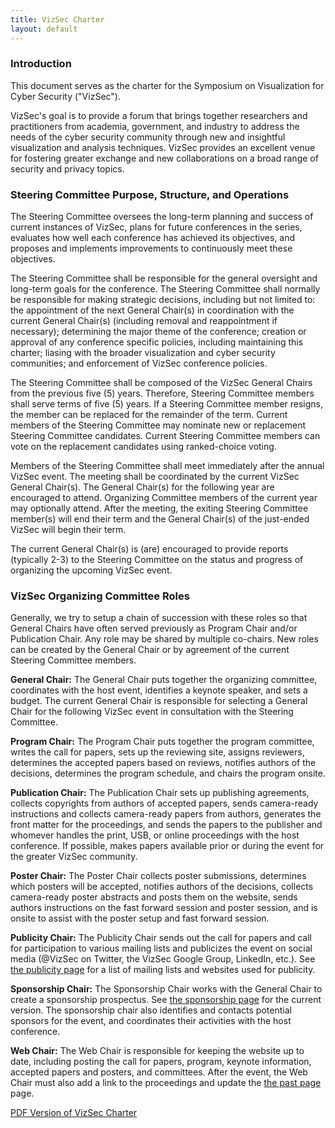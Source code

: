 ```yaml
---
title: VizSec Charter
layout: default
---
```


### Introduction

This document serves as the charter for the Symposium on Visualization for Cyber Security ("VizSec").

VizSec's goal is to provide a forum that brings together researchers and practitioners from academia, government, and industry to address the needs of the cyber security community through new and insightful visualization and analysis techniques. VizSec provides an excellent venue for fostering greater exchange and new collaborations on a broad range of security and privacy topics.

### Steering Committee Purpose, Structure, and Operations

The Steering Committee oversees the long-term planning and success of current instances of VizSec, plans for future conferences in the series, evaluates how well each conference has achieved its objectives, and proposes and implements improvements to continuously meet these objectives.

The Steering Committee shall be responsible for the general oversight and long-term goals for the conference. The Steering Committee shall normally be responsible for making strategic decisions, including but not limited to: the appointment of the next General Chair(s) in coordination with the current General Chair(s) (including removal and reappointment if necessary); determining the major theme of the conference; creation or approval of any conference specific policies, including maintaining this charter; liasing with the broader visualization and cyber security communities; and enforcement of VizSec conference policies.

The Steering Committee shall be composed of the VizSec General Chairs from the previous five (5) years. Therefore, Steering Committee members shall serve terms of five (5) years. If a Steering Committee member resigns, the member can be replaced for the remainder of the term. Current members of the Steering Committee may nominate new or replacement Steering Committee candidates. Current Steering Committee members can vote on the replacement candidates using ranked-choice voting.

Members of the Steering Committee shall meet immediately after the annual VizSec event. The meeting shall be coordinated by the current VizSec General Chair(s). The General Chair(s) for the following year are encouraged to attend. Organizing Committee members of the current year may optionally attend. After the meeting, the exiting Steering Committee member(s) will end their term and the General Chair(s) of the just-ended VizSec will begin their term.

The current General Chair(s) is (are) encouraged to provide reports (typically 2-3) to the Steering Committee on the status and progress of organizing the upcoming VizSec event.

### VizSec Organizing Committee Roles

Generally, we try to setup a chain of succession with these roles so that General Chairs have often served previously as Program Chair and/or Publication Chair. Any role may be shared by multiple co-chairs. New roles can be created by the General Chair or by agreement of the current Steering Committee members.

**General Chair:** The General Chair puts together the organizing committee, coordinates with the host event, identifies a keynote speaker, and sets a budget. The current General Chair is responsible for selecting a General Chair for the following VizSec event in consultation with the Steering Committee.

**Program Chair:** The Program Chair puts together the program committee, writes the call for papers, sets up the reviewing site, assigns reviewers, determines the accepted papers based on reviews, notifies authors of the decisions, determines the program schedule, and chairs the program onsite.

**Publication Chair:** The Publication Chair sets up publishing agreements, collects copyrights from authors of accepted papers, sends camera-ready instructions and collects camera-ready papers from authors, generates the front matter for the proceedings, and sends the papers to the publisher and whomever handles the print, USB, or online proceedings with the host conference. If possible, makes papers available prior or during the event for the greater VizSec community.

**Poster Chair:** The Poster Chair collects poster submissions, determines which posters will be accepted, notifies authors of the decisions, collects camera-ready poster abstracts and posts them on the website, sends authors instructions on the fast forward session and poster session, and is onsite to assist with the poster setup and fast forward session.

**Publicity Chair:** The Publicity Chair sends out the call for papers and call for participation to various mailing lists and publicizes the event on social media (@VizSec on Twitter, the VizSec Google Group, LinkedIn, etc.). See [the publicity page](/publicity/) for a list of mailing lists and websites used for publicity.

**Sponsorship Chair:** The Sponsorship Chair works with the General Chair to create a sponsorship prospectus. See [the sponsorship page](/sponsorship/) for the current version. The sponsorship chair also identifies and contacts potential sponsors for the event, and coordinates their activities with the host conference.

**Web Chair:** The Web Chair is responsible for keeping the website up to date, including posting the call for papers, program, keynote information, accepted papers and posters, and committees. After the event, the Web Chair must also add a link to the proceedings and update the [the past page](/past/) page.

[PDF Version of VizSec Charter](vizsec_charter.pdf)
